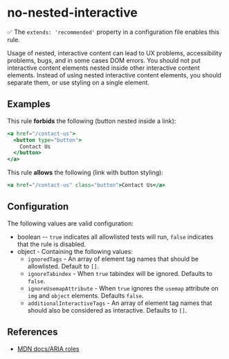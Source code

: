 # no-nested-interactive

:white_check_mark: The `extends: 'recommended'` property in a configuration file enables this rule.

Usage of nested, interactive content can lead to UX problems, accessibility problems, bugs, and in some cases DOM errors. You should not put interactive content elements nested inside other interactive content elements. Instead of using nested interactive content elements, you should separate them, or use styling on a single element.

## Examples

This rule **forbids** the following (button nested inside a link):

```hbs
<a href="/contact-us">
  <button type="button">
    Contact Us
  </button>
</a>
```

This rule **allows** the following (link with button styling):

```hbs
<a href="/contact-us" class="button">Contact Us</a>
```

## Configuration

The following values are valid configuration:

* boolean -- `true` indicates all allowlisted tests will run, `false` indicates that the rule is disabled.
* object - Containing the following values:
  * `ignoredTags` - An array of element tag names that should be allowlisted. Default to `[]`.
  * `ignoreTabindex` - When `true` tabindex will be ignored. Defaults to `false`.
  * `ignoreUsemapAttribute` - When `true` ignores the `usemap` attribute on `img` and `object` elements. Defaults `false`.
  * `additionalInteractiveTags` - An array of element tag names that should also be considered as interactive. Defaults to `[]`.

## References

* [MDN docs/ARIA roles](https://developer.mozilla.org/en-US/docs/Web/Accessibility/ARIA/Roles)
